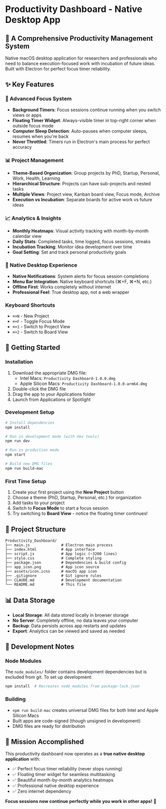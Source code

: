 # Productivity Dashboard - Native Desktop App

## 🎯 A Comprehensive Productivity Management System

Native macOS desktop application for researchers and professionals who need to balance execution-focused work with incubation of future ideas. Built with Electron for perfect focus timer reliability.

## ✨ Key Features

### **🎯 Advanced Focus System**
- **Background Timers**: Focus sessions continue running when you switch views or apps
- **Floating Timer Widget**: Always-visible timer in top-right corner when outside focus mode  
- **Computer Sleep Detection**: Auto-pauses when computer sleeps, resumes when you're back
- **Never Throttled**: Timers run in Electron's main process for perfect accuracy

### **📊 Project Management**
- **Theme-Based Organization**: Group projects by PhD, Startup, Personal, Work, Health, Learning
- **Hierarchical Structure**: Projects can have sub-projects and nested tasks
- **Multiple Views**: Project view, Kanban board view, Focus mode, Archive
- **Execution vs Incubation**: Separate boards for active work vs future ideas

### **📈 Analytics & Insights**  
- **Monthly Heatmaps**: Visual activity tracking with month-by-month calendar view
- **Daily Stats**: Completed tasks, time logged, focus sessions, streaks
- **Incubation Tracking**: Monitor idea development over time
- **Goal Setting**: Set and track personal productivity goals

### **🍎 Native Desktop Experience**
- **Native Notifications**: System alerts for focus session completions
- **Menu Bar Integration**: Native keyboard shortcuts (⌘+F, ⌘+N, etc.)
- **Offline First**: Works completely without internet
- **Professional Feel**: True desktop app, not a web wrapper

### **Keyboard Shortcuts**
- `⌘+N` - New Project
- `⌘+F` - Toggle Focus Mode
- `⌘+1` - Switch to Project View
- `⌘+2` - Switch to Board View

## 🚀 Getting Started

### **Installation**
1. Download the appropriate DMG file:
   - Intel Macs: `Productivity Dashboard-1.0.0.dmg`
   - Apple Silicon Macs: `Productivity Dashboard-1.0.0-arm64.dmg`
2. Double-click the DMG file
3. Drag the app to your Applications folder
4. Launch from Applications or Spotlight

### **Development Setup**
```bash
# Install dependencies
npm install

# Run in development mode (with dev tools)
npm run dev

# Run in production mode
npm start

# Build new DMG files
npm run build-mac
```

### **First Time Setup**
1. Create your first project using the **New Project** button
2. Choose a theme (PhD, Startup, Personal, etc.) for organization  
3. Add tasks to your project
4. Switch to **Focus Mode** to start a focus session
5. Try switching to **Board View** - notice the floating timer continues!

## 🔧 Project Structure

```
Productivity_Dashboard/
├── main.js              # Electron main process
├── index.html           # App interface  
├── script.js            # App logic (~3200 lines)
├── style.css            # Complete styling
├── package.json         # Dependencies & build config
├── app_icon.png         # App icon source
├── assets/icon.icns     # macOS app icon
├── .gitignore           # Git ignore rules
├── CLAUDE.md            # Development documentation
└── README.md            # This file
```

## 📊 Data Storage

- **Local Storage**: All data stored locally in browser storage
- **No Server**: Completely offline, no data leaves your computer  
- **Backup**: Data persists across app restarts and updates
- **Export**: Analytics can be viewed and saved as needed

## 🔄 Development Notes

### **Node Modules**
The `node_modules/` folder contains development dependencies but is excluded from git. To set up development:
```bash
npm install  # Recreates node_modules from package-lock.json
```

### **Building**
- `npm run build-mac` creates universal DMG files for both Intel and Apple Silicon Macs
- Built apps are code-signed (though unsigned in development)
- DMG files are ready for distribution

## 🎉 Mission Accomplished

This productivity dashboard now operates as a **true native desktop application** with:
- ✅ Perfect focus timer reliability (never stops running)
- ✅ Floating timer widget for seamless multitasking  
- ✅ Beautiful month-by-month analytics heatmaps
- ✅ Professional native desktop experience
- ✅ Zero internet dependency

**Focus sessions now continue perfectly while you work in other apps!** 🚀